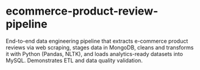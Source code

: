 # ecommerce-product-review-pipeline
End-to-end data engineering pipeline that extracts e-commerce product reviews via web scraping, stages data in MongoDB, cleans and transforms it with Python (Pandas, NLTK), and loads analytics-ready datasets into MySQL. Demonstrates ETL and data quality validation.

